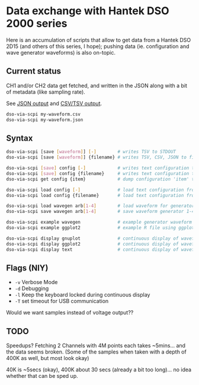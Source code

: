 # Data exchange with Hantek DSO 2000 series

Here is an accumulation of scripts that allow to get data from a Hantek DSO 2D15 (and others of this series, I hope); pushing data (ie. configuration and wave generator waveforms) is also on-topic.

## Current status

CH1 and/or CH2 data get fetched, and written in the JSON along with a bit of metadata (like sampling rate).

See [JSON output](doc/json.md) and [CSV/TSV output](doc/csv.md).

```sh
dso-via-scpi my-waveform.csv
dso-via-scpi my-waveform.json
```



## Syntax

```sh
dso-via-scpi [save [waveform]] [-]        # writes TSV to STDOUT
dso-via-scpi [save [waveform]] {filename} # writes TSV, CSV, JSON to file

dso-via-scpi [save] config [-]            # writes text configuration to STDOUT
dso-via-scpi [save] config {filename}     # writes text configuration to file
dso-via-scpi get config {item}            # dump configuration 'item' to STDOUT

dso-via-scpi load config [-]              # load text configuration from STDIN
dso-via-scpi load config {filename}       # load text configuration from file

dso-via-scpi load wavegen arb[1-4]        # load waveform for generator 1-4 from STDIN or file
dso-via-scpi save wavegen arb[1-4]        # save waveform generator 1-4 to STDOUT or file

dso-via-scpi example wavegen              # example generator waveform output to STDOUT or file
dso-via-scpi example ggplot2              # example R file using ggplot2 to nicely format TSV data 

dso-via-scpi display gnuplot              # continuous display of waveform via X11 gnuplot
dso-via-scpi display ggplot2              # continuous display of waveform via X11 R and ggplot2
dso-via-scpi display text                 # continuous display of waveform via terminal
```

## Flags (NIY)

- `-v` Verbose Mode
- `-d` Debugging
- `-l` Keep the keyboard locked during continuous display
- `-T` set timeout for USB communication

Would we want samples instead of voltage output??


## TODO

Speedups? Fetching 2 Channels with 4M points each takes ~5mins... and the data seems broken. (Some of the samples when taken with a depth of 400K as well, but most look okay)

40K is ~5secs (okay), 400K about 30 secs (already a bit too long)... no idea whether that can be sped up.
